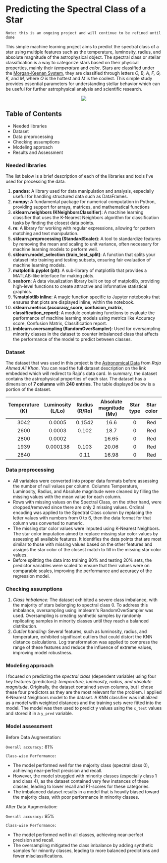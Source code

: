 # Predicting the Spectral Class of a Star
`Note: this is an ongoing project and will continue to be refined until done`

This simple machine learning project aims to predict the spectral class of a star using multiple features such as the temperature, luminosity, radius, and absolute magnitude of the astrophysical object. The spectral class or stellar classification is a way to categorize stars based on their physical properties, mainly their _temperature_ and _color_. Stars are classified under the [Morgan-Keenan System](https://en.wikipedia.org/wiki/Stellar_classification), they are classified through letters _O, B, A, F, G, K,_ and _M_, where _O_ is the hottest and _M_ is the coolest. This simple study provides essential parameters for understanding stellar behavior which can be useful for further astrophysical analysis and scientific research. 

<p align="center">
  <img src="https://upload.wikimedia.org/wikipedia/commons/3/37/Stellar_Classification_Chart.png" />
</p>

## Table of Contents
* Needed libraries
* Dataset
* Data preprocessing
* Checking assumptions
* Modeling approach
* Results and Assessment

### Needed libraries
The list below is a brief description of each of the libraries and tools I've used for processing the data.
1. **pandas**: A library used for data manipulation and analysis, especially useful for handling structured data such as DataFrames.
2. **numpy**: A fundamental package for numerical computation in Python, providing support for arrays, matrices, and mathematical functions
3. **sklearn.neighbors (KNeighborsClassifier)**: A machine learning classifier that uses the K-Nearest Neighbors algorithm for classification tasks by finding the closest data points.
4. **re**: A library for working with regular expressions, allowing for pattern matching and text manipulation.
5. **sklearn.preprocessing (StandardScaler)**: A tool to standardize features by removing the mean and scaling to unit variance, often necessary for machine learning models to perform well.
6. **sklearn.model_selection (train_test_split)**: A function that splits your dataset into training and testing subsets, ensuring fair evaluation of machine learning models.
7. **matplotlib.pyplot (plt)**: A sub-library of matplotlib that provides a MATLAB-like interface for making plots.
8. **seaborn**: A data visualization library built on top of matplotlib, providing high-level functions to create attractive and informative statistical graphics.
9. **%matplotlib inline**: A magic function specific to Jupyter notebooks that ensures that plots are displayed inline, within the notebook.
10. **sklearn.metrics (accuracy_score, confusion_matrix, classification_report)**: A module containing functions to evaluate the performance of machine learning models using metrics like Accuracy score, Confusion Matrix, Classification report.
11. **imblearn.oversampling (RandomOverSampler)**: Used for oversampling minority classes in the dataset to counter imbalanced class that affects the performance of the model to predict between classes.

### Dataset
The dataset that was used in this project is the [Astronomical Data](https://www.kaggle.com/datasets/datascientist97/astronomical-data) from _Raja Ahmed Ali Khan_. You can read the full dataset description on the link embedded which will redirect to Raja's data card. In summary, the dataset contains the astrophysical properties of each star. The dataset has a dimension of **7 columns** with **240 entries**. The table displayed below is a portion of the dataset.

| Temperature (K) | Luminosity (L/Lo) | Radius (R/Ro) | Absolute magnitude (Mv) |  Star type | Star color | Spectral Class |
|:----------: |:----------:|:------:| :--------------------:|:---------: |:---------: | :------------: |
|    3042     |   0.0005   | 0.1542 |         16.6          |      0     |     Red    |        M       |
|    2600     |   0.0003   | 0.102  |         18.7          |      0     |     Red    |        M       |
|    2800     |   0.0002   |        |        16.65          |      0     |     Red    |        M       |
|    1939     |  0.000138  | 0.103  |        20.06          |      0     |     Red    |        M       |
|    2840     |            | 0.11   |        16.98          |      0     |     Red    |        M       |

### Data preprocessing
* All variables were converted into proper data formats before assessing the number of null values per column. Columns Temperature, Luminosity, Radius, and Absolute magnitude were cleaned by filling the missing values with the mean value for each column.
* Rows with missing values on the Spectral Class, on the other hand, were dropped/removed since there are only 2 missing values. Ordinal encoding was applied to the Spectral Class column by replacing the letter values with numbers from 0 to 6, then the data format for that column was converted to numeric.
* The missing star color values were imputed using K-Nearest Neighbors. The star color imputation aimed to replace missing star color values by assessing all available features. It identifies the data points that are most similar to those with missing values based on the other features and assigns the star color of the closest match to fill in the missing star color values.
* Before splitting the data into training 80% and testing 20% sets, the predictor variables were scaled to ensure that their values were on comparable scales, improving the performance and accuracy of the regression model.

### Checking assumptions
1. _Class imbalance:_
The dataset exhibited a severe class imbalance, with the majority of stars belonging to spectral class 0. To address this imbalance, oversampling using imblearn's RandomOverSampler was used. Oversampling is creating synthetic samples by randomly replicating samples in minority classes until they reach a balanced distribution.
2. _Outlier handling:_
Several features, such as luminosity, radius, and temperature, exhibited significant outliers that could distort the KNN distance calculations.
Log transformation was applied to compress the range of these features and reduce the influence of extreme values, improving model robustness.

### Modeling approach
I focused on predicting the _spectral class_ (dependent variable) using four key features (predictors): _temperature, luminosity, radius, and absolute magnitude_. Originally, the dataset contained seven columns, but I chose these four predictors as they are the most relevant for the problem. I applied K-Nearest Neighbors model to the dataset. A KNN classifier was initialized as a model with weighted distances and the training sets were fitted into the model. The model was then used to predict y values using the `x_test` values and stored it in a `y_pred` variable. 

### Model assessment
Before Data Augmentation:

`Overall accuracy:` 81%

`Class-wise Performance:` 

* The model performed well for the majority class (spectral class 0), achieving near-perfect precision and recall.
* However, the model struggled with minority classes (especially class 1 and class 4), as the dataset contained very few instances of these classes, leading to lower recall and F1-scores for these categories. 
* The imbalanced dataset results in a model that is heavily biased toward the majority class, with poor performance in minority classes.

After Data Augmentation:

`Overall accuracy:` 95%

`Class-wise Performance:` 

* The model performed well in all classes, achieving near-perfect precision and recall.
* The oversampling mitigated the class imbalance by adding synthetic samples for minority classes, leading to more balanced predictions and fewer misclassifications.





